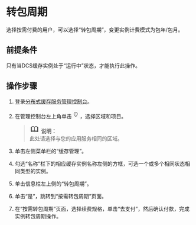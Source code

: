 # 转包周期<a name="ZH-CN_TOPIC_0148195232"></a>

选择按需付费的用户，可以选择“转包周期”，变更实例计费模式为包年/包月。

## 前提条件<a name="section57198891"></a>

只有当DCS缓存实例处于“运行中”状态，才能执行此操作。

## 操作步骤<a name="section1474212012288"></a>

1.  登录[分布式缓存服务管理控制台](https://console.huaweicloud.com/dcs)。
2.  在管理控制台左上角单击![](figures/icon-region.png)，选择区域和项目。

    >![](public_sys-resources/icon-note.gif) **说明：**   
    >此处请选择与您的应用服务相同的区域。  

3.  单击左侧菜单栏的“缓存管理”。
4.  勾选“名称”栏下的相应缓存实例名称左侧的方框，可选一个或多个相同状态相同类型的实例。
5.  单击信息栏左上侧的“转包周期”。
6.  单击“是”，跳转到“按需转包周期”页面。
7.  在“按需转包周期”页面，选择续费规格，单击“去支付”，然后确认付款，完成实例转包周期操作。


